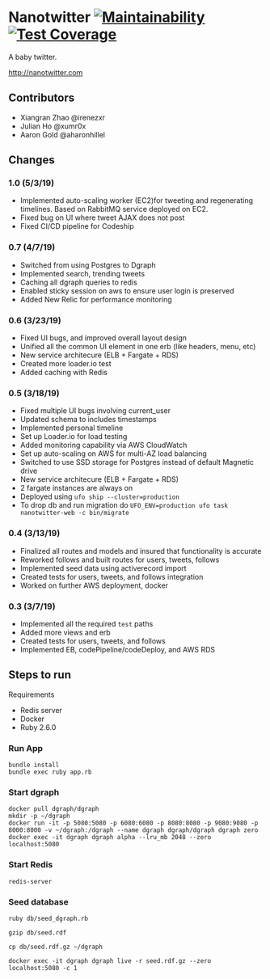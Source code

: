 # Nanotwitter [![Maintainability](https://api.codeclimate.com/v1/badges/a8b178e8fa9a752068f7/maintainability)](https://codeclimate.com/github/aharonhillel/nanotwitter/maintainability) [![Test Coverage](https://api.codeclimate.com/v1/badges/a8b178e8fa9a752068f7/test_coverage)](https://codeclimate.com/github/aharonhillel/nanotwitter/test_coverage)

A baby twitter.

http://nanotwitter.com

## Contributors

- Xiangran Zhao @irenezxr
- Julian Ho @xumr0x
- Aaron Gold @aharonhillel

## Changes

### 1.0 (5/3/19)

- Implemented auto-scaling worker (EC2)for tweeting and regenerating timelines. Based on RabbitMQ service deployed on EC2. 
- Fixed bug on UI where tweet AJAX does not post
- Fixed CI/CD pipeline for Codeship

### 0.7 (4/7/19)

- Switched from using Postgres to Dgraph
- Implemented search, trending tweets
- Caching all dgraph queries to redis
- Enabled sticky session on aws to ensure user login is preserved
- Added New Relic for performance monitoring

### 0.6 (3/23/19)

- Fixed UI bugs, and improved overall layout design
- Unified all the common UI element in one erb (like headers, menu, etc)
- New service architecure (ELB + Fargate + RDS)
- Created more loader.io test
- Added caching with Redis

### 0.5 (3/18/19)

- Fixed multiple UI bugs involving current_user
- Updated schema to includes timestamps
- Implemented personal timeline
- Set up Loader.io for load testing
- Added monitoring capability via AWS CloudWatch
- Set up auto-scaling on AWS for multi-AZ load balancing
- Switched to use SSD storage for Postgres instead of default Magnetic drive
- New service architecure (ELB + Fargate + RDS)
- 2 fargate instances are always on
- Deployed using `ufo ship --cluster=production`
- To drop db and run migration do `UFO_ENV=production ufo task nanotwitter-web -c bin/migrate`

### 0.4 (3/13/19)

- Finalized all routes and models and insured that functionality is accurate
- Reworked follows and built routes for users, tweets, follows
- Implemented seed data using activerecord import
- Created tests for users, tweets, and follows integration
- Worked on further AWS deployment, docker

### 0.3 (3/7/19)

- Implemented all the required `test` paths
- Added more views and erb
- Created tests for users, tweets, and follows
- Implemented EB, codePipeline/codeDeploy, and AWS RDS

## Steps to run

Requirements

- Redis server
- Docker
- Ruby 2.6.0

### Run App

```
bundle install
bundle exec ruby app.rb
```

### Start dgraph
```
docker pull dgraph/dgraph
mkdir -p ~/dgraph
docker run -it -p 5080:5080 -p 6080:6080 -p 8080:8080 -p 9080:9080 -p 8000:8000 -v ~/dgraph:/dgraph --name dgraph dgraph/dgraph dgraph zero
docker exec -it dgraph dgraph alpha --lru_mb 2048 --zero localhost:5080
```

### Start Redis
```
redis-server
```

### Seed database

```
ruby db/seed_dgraph.rb

gzip db/seed.rdf

cp db/seed.rdf.gz ~/dgraph

docker exec -it dgraph dgraph live -r seed.rdf.gz --zero localhost:5080 -c 1
```
